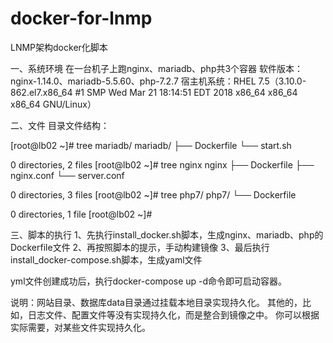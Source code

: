 # docker-for-lnmp
LNMP架构docker化脚本

一、系统环境
在一台机子上跑nginx、mariadb、php共3个容器
软件版本：nginx-1.14.0、mariadb-5.5.60、php-7.2.7
宿主机系统：RHEL 7.5（3.10.0-862.el7.x86_64 #1 SMP Wed Mar 21 18:14:51 EDT 2018 x86_64 x86_64 x86_64 GNU/Linux）

二、文件
目录文件结构：

[root@lb02 ~]# tree mariadb/
mariadb/
├── Dockerfile
└── start.sh

0 directories, 2 files
[root@lb02 ~]# tree nginx
nginx
├── Dockerfile
├── nginx.conf
└── server.conf

0 directories, 3 files
[root@lb02 ~]# tree php7/
php7/
└── Dockerfile

0 directories, 1 file
[root@lb02 ~]# 

三、脚本的执行
1、先执行install_docker.sh脚本，生成nginx、mariadb、php的Dockerfile文件
2、再按照脚本的提示，手动构建镜像
3、最后执行install_docker-compose.sh脚本，生成yaml文件

yml文件创建成功后，执行docker-compose  up -d命令即可启动容器。

说明：网站目录、数据库data目录通过挂载本地目录实现持久化。
其他的，比如，日志文件、配置文件等没有实现持久化，而是整合到镜像之中。
你可以根据实际需要，对某些文件实现持久化。

